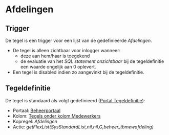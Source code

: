 # Afdelingen

## Trigger

De tegel is een trigger voor een lijst van de gedefinieerde _Afdelingen_.

- De tegel is alleen zichtbaar voor inlogger wanneer:
  - deze aan hem/haar is toegekend
  - de evaluatie van het _SQL statement onzichtbaar_ bij de tegeldefinitie een waarde ongelijk aan 0 oplevert.
- Een tegel is disabled indien zo aangevinkt bij de tegeldefinitie.

## Tegeldefinitie

De tegel is standaard als volgt gedefinieerd ([Portal Tegeldefinitie](../../../../instellen_inrichten/portaldefinitie/portal_tegel.md)):

- Portaal: [Beheerportaal](../../portalen_en_moduleschermen/beheerportaal.md)
- Kolom: [Tegels onder kolom Medewerkers](README.md)
- Kopregel: _Afdelingen_
- Actie: _getFlexList(SysStandardList,nil,nil,G,beheer_tbmewafdeling)_
